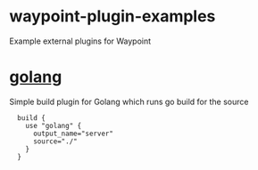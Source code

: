 # waypoint-plugin-examples
Example external plugins for Waypoint

# [golang](./golang)

Simple build plugin for Golang which runs go build for the source

```
  build {
    use "golang" {
      output_name="server"
      source="./"
    }
  }
```